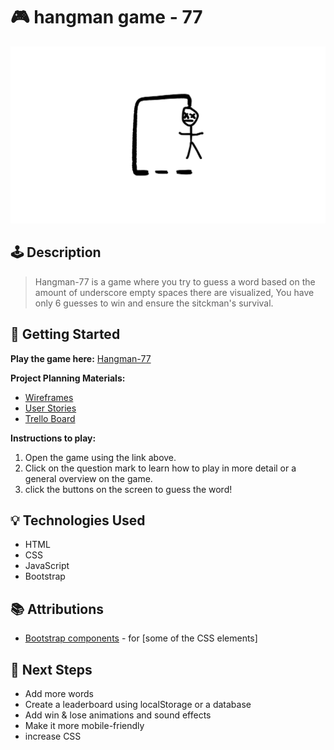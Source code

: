 # 🎮 hangman game - 77

![Screenshot or Logo](/images/logo.svg)

## 🕹️ Description

> Hangman-77 is a game where you try to guess a word based on the amount of underscore empty spaces there are visualized, You have only 6 guesses to win and ensure the sitckman's survival.


## 🚀 Getting Started

**Play the game here:** [Hangman-77](https://am-973.github.io/hangman-77/)

**Project Planning Materials:**  
- [Wireframes](https://trello.com/c/GlYEykgh/2-wireframe-part-1)  
- [User Stories](https://trello.com/c/YfNzQpek/6-i-would-like-to-see-a-landing-page-when-i-first-load-in)  
- [Trello Board](https://trello.com/b/HwmBECTa/hangman-77-project)

**Instructions to play:**
1. Open the game using the link above.
2. Click on the question mark to learn how to play in more detail or a general overview on the game.
3. click the buttons on the screen to guess the word!

## 💡 Technologies Used

- HTML
- CSS
- JavaScript
- Bootstrap

## 📚 Attributions

- [Bootstrap components](https://getbootstrap.com/docs/4.0) - for [some of the CSS elements]


## 🚧 Next Steps

- Add more words
- Create a leaderboard using localStorage or a database
- Add win & lose animations and sound effects
- Make it more mobile-friendly
- increase CSS
